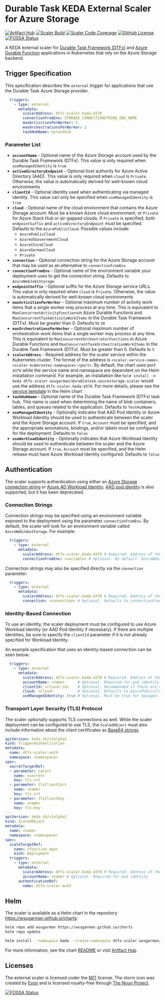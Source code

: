 # Durable Task KEDA External Scaler for Azure Storage
[![Artifact Hub](https://img.shields.io/endpoint?url=https://artifacthub.io/badge/repository/wsugarman)](https://artifacthub.io/packages/keda-scaler/wsugarman-keda-scalers/durabletask-azurestorage-scaler)
[![Scaler Build](https://github.com/wsugarman/durabletask-azurestorage-scaler/actions/workflows/scaler-ci.yml/badge.svg)](https://github.com/wsugarman/durabletask-azurestorage-scaler/actions/workflows/scaler-ci.yml)
[![Scaler Code Coverage](https://codecov.io/gh/wsugarman/durabletask-azurestorage-scaler/branch/main/graph/badge.svg)](https://codecov.io/gh/wsugarman/durabletask-azurestorage-scaler)
[![GitHub License](https://img.shields.io/github/license/wsugarman/durabletask-azurestorage-scaler?label=License)](https://github.com/wsugarman/durabletask-azurestorage-scaler/blob/main/LICENSE)
[![FOSSA Status](https://app.fossa.com/api/projects/git%2Bgithub.com%2Fwsugarman%2Fdurabletask-azurestorage-scaler.svg?type=shield)](https://app.fossa.com/projects/git%2Bgithub.com%2Fwsugarman%2Fdurabletask-azurestorage-scaler?ref=badge_shield)

A KEDA external scaler for [Durable Task Framework (DTFx)](https://github.com/Azure/durabletask) and [Azure Durable Function](https://github.com/Azure/azure-functions-durable-extension) applications in Kubernetes that rely on the Azure Storage backend.

## Trigger Specification
This specification describes the `external` trigger for applications that use the Durable Task Azure Storage provider.

```yml
  triggers:
    - type: external
      metadata:
        scalerAddress: dtfx-scaler.keda:4370
        connectionFromEnv: STORAGE_CONNECTIONSTRING_ENV_NAME
        maxActivitiesPerWorker: 5
        maxOrchestrationsPerWorker: 2
        taskHubName: mytaskhub
```

### Parameter List
- **`accountName`** - Optional name of the Azure Storage account used by the Durable Task Framework (DTFx). This value is only required when `useManagedIdentity` is `true`
- **`activeDirectoryEndpoint`** - Optional host authority for Azure Active Directory (AAD). This value is only required when `cloud` is `Private`. Otherwise, the value is automatically derived for well-known cloud environments
- **`clientId`** - Optional identity used when authenticating via managed identity. This value can only be specified when `useManagedIdentity` is `true`
- **`cloud`** - Optional name of the cloud environment that contains the Azure Storage account. Must be a known Azure cloud environment, or `Private` for Azure Stack Hub or air-gapped clouds. If `Private` is specified, both `endpointSuffix` and `activeDirectoryEndpoint` must be specified. Defaults to the `AzurePublicCloud`. Possible values include:
  - `AzurePublicCloud`
  - `AzureUSGovernmentCloud`
  - `AzureChinaCloud`
  - `AzureGermanCloud`
  - `Private`
- **`connection`** - Optional connection string for the Azure Storage account that may be used as an alternative to `connectionFromEnv`
- **`connectionFromEnv`** - Optional name of the environment variable your deployment uses to get the connection string. Defaults to `AzureWebJobsStorage`
- **`endpointSuffix`** - Optional suffix for the Azure Storage service URLs. This value is only required when `cloud` is `Private`. Otherwise, the value is automatically derived for well-known cloud environments
- **`maxActivitiesPerWorker`** - Optional maximum number of activity work items that a single worker may process at any time. This is equivalent to `MaxConcurrentActivityFunctions`in Azure Durable Functions and `MaxConcurrentTaskActivityWorkItems` in the Durable Task Framework (DTFx). Must be greater than 0. Defaults to `10`
- **`maxOrchestrationsPerWorker`** - Optional maximum number of orchestration work items that a single worker may process at any time. This is equivalent to `MaxConcurrentOrchestratorFunctions` in Azure Durable Functions and `MaxConcurrentTaskOrchestrationWorkItems` in the Durable Task Framework (DTFx). Must be greater than 0. Defaults to `5`
- **`scalerAddress`** - Required address for the scaler service within the Kubernetes cluster. The format of the address is `<scaler-service-name>.<scaler-kubernetes-namespace>:<port>`. By default, the chart uses port `4370` while the service name and namespace are dependent on the Helm installation command. For example, an installation like `helm install -n keda dtfx-scaler wsugarman/durabletask-azurestorage-scaler` would use the address `dtfx-scaler.keda:4370`. For more details, please see the [service template](/charts/durabletask-azurestorage-scaler/templates/03-service.yaml) in the Helm chart
- **`taskHubName`** - Optional name of the Durable Task Framework (DTFx) task hub. This name is used when determining the name of blob containers, tables, and queues related to the application. Defaults to `TestHubName`
- **`useManagedIdentity`** - Optionally indicates that AAD Pod Identity or Azure Workload iIdentity should be used to authenticate between the scaler and the Azure Storage account. If `true`, `Account` must be specified, and the appropriate annotations, bindings, and/or labels must be configured for the deployment. Defaults to `false`
- **`useWorkloadIdentity`** - Optionally indicates that Azure Workload Identity should be used to authenticate between the scaler and the Azure Storage account. If `true`, `Account` must be specified, and the Helm release must have Azure Workload Identity configured. Defaults to `false`

## Authentication
The scaler supports authentication using either an [Azure Storage connection string](https://docs.microsoft.com/en-us/azure/storage/common/storage-configure-connection-string) or [Azure AD Workload Identity](https://azure.github.io/azure-workload-identity/docs/). [AAD pod identity](https://github.com/Azure/aad-pod-identity) is also supported, but it has been deprecated.

### Connection Strings
Connection strings may be specified using an environment variable exposed to the deployment using the parameter `connectionFromEnv`. By default, the scaler will look for an environment variable called `AzureWebJobsStorage`. For example:

```yml
  triggers:
    - type: external
      metadata:
        scalerAddress: dtfx-scaler.keda:4370 # Required. Address of the external scaler service
        connectionFromEnv: <variable> # Optional. By default 'AzureWebJobsStorage'
```

Connection strings may also be specified directly via the `connection` parameter:

```yml
  triggers:
    - type: external
      metadata:
        scalerAddress: dtfx-scaler.keda:4370 # Required. Address of the external scaler service
        connection: <connection> # Optional. Defaults to connectionFromEnv
```

### Identity-Based Connection
To use an identity, the scaler deployment must be configured to use Azure Workload Identity (or AAD Pod Identity if necessary). If there are multiple identities, be sure to specify the `clientId` parameter if it is not already specified for Workload Identity.

An example specification that uses an identity-based connection can be seen below:

```yml
  triggers:
    - type: external
      metadata:
        scalerAddress: dtfx-scaler.keda:4370 # Required. Address of the external scaler service
        accountName: <name>      # Optional. Required for pod identity
        clientId: <client-id>    # Optional. Recommended if there are multiple identities
        cloud: <cloud>           # Optional. Defaults to AzurePublicCloud
        useManagedIdentity: true # Optional. Must be true for managed identity. Defaults to false
```

### Transport Layer Security (TLS) Protocol
The scaler optionally supports TLS connections as well. While the scaler deployment can be configured to use TLS, the `ScaledObject` must also include information about the client certificates as [Base64 strings](https://keda.sh/docs/2.12/scalers/external/#authentication-parameters).

```yml
apiVersion: keda.sh/v1alpha1
kind: TriggerAuthentication
metadata:
  name: dtfx-scaler-auth
  namespace: <namespace>
spec:
  secretTargetRef:
  - parameter: caCert
    name: <secret>
    key: tls.crt
  - parameter: tlsClientCert
    name: <name>
    key: tls.crt
  - parameter: tlsClientKey
    name: <name>
    key: tls.key
---
apiVersion: keda.sh/v1alpha1
kind: ScaledObject
metadata:
  name: <name>
  namespace: <namespace>
spec:
  scaleTargetRef:
    name: <function app>
    kind: Deployment
  triggers:
    - type: external
      metadata:
        scalerAddress: dtfx-scaler.keda:4370 # Required. Address of the external scaler service
        accountName: <name> # Optional. Required for pod identity
      authenticationRef:
        name: dtfx-scaler-auth
```

## Helm
The scaler is available as a Helm chart in the repository https://wsugarman.github.io/charts:

```bash
helm repo add wsugarman https://wsugarman.github.io/charts
helm repo update

helm install --namespace keda --create-namespace dtfx-scaler wsugarman/durabletask-azurestorage-scaler
```

For more information, see the chart [README](./charts/durabletask-azurestorage-scaler/README.md) or visit [Artifact Hub](https://artifacthub.io/packages/keda-scaler/wsugarman-keda-scalers/durabletask-azurestorage-scaler).

## Licenses
The external scaler is licensed under the [MIT](https://github.com/wsugarman/durabletask-azurestorage-scaler/blob/main/LICENSE) license. The storm icon was created by [Evon](https://thenounproject.com/evonmbon/) and is licensed royalty-free through [The Noun Project](https://thenounproject.com/).

[![FOSSA Status](https://app.fossa.com/api/projects/git%2Bgithub.com%2Fwsugarman%2Fdurabletask-azurestorage-scaler.svg?type=large)](https://app.fossa.com/projects/git%2Bgithub.com%2Fwsugarman%2Fdurabletask-azurestorage-scaler?ref=badge_large)
